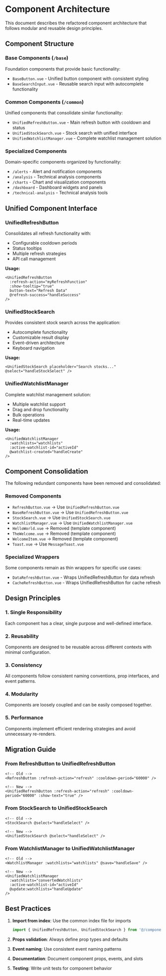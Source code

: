 # Component Architecture

This document describes the refactored component architecture that follows modular and reusable design principles.

## Component Structure

### Base Components (`/base`)

Foundation components that provide basic functionality:

- `BaseButton.vue` - Unified button component with consistent styling
- `BaseSearchInput.vue` - Reusable search input with autocomplete functionality

### Common Components (`/common`)

Unified components that consolidate similar functionality:

- `UnifiedRefreshButton.vue` - Main refresh button with cooldown and status
- `UnifiedStockSearch.vue` - Stock search with unified interface
- `UnifiedWatchlistManager.vue` - Complete watchlist management solution

### Specialized Components

Domain-specific components organized by functionality:

- `/alerts` - Alert and notification components
- `/analysis` - Technical analysis components
- `/charts` - Chart and visualization components
- `/dashboard` - Dashboard widgets and panels
- `/technical-analysis` - Technical analysis tools

## Unified Component Interface

### UnifiedRefreshButton

Consolidates all refresh functionality with:

- Configurable cooldown periods
- Status tooltips
- Multiple refresh strategies
- API call management

**Usage:**

```vue
<UnifiedRefreshButton
  :refresh-action="myRefreshFunction"
  :show-tooltip="true"
  button-text="Refresh Data"
  @refresh-success="handleSuccess"
/>
```

### UnifiedStockSearch

Provides consistent stock search across the application:

- Autocomplete functionality
- Customizable result display
- Event-driven architecture
- Keyboard navigation

**Usage:**

```vue
<UnifiedStockSearch placeholder="Search stocks..." @select="handleStockSelect" />
```

### UnifiedWatchlistManager

Complete watchlist management solution:

- Multiple watchlist support
- Drag and drop functionality
- Bulk operations
- Real-time updates

**Usage:**

```vue
<UnifiedWatchlistManager
  :watchlists="watchlists"
  :active-watchlist-id="activeId"
  @watchlist-created="handleCreate"
/>
```

## Component Consolidation

The following redundant components have been removed and consolidated:

### Removed Components

- `RefreshButton.vue` → Use `UnifiedRefreshButton.vue`
- `BaseRefreshButton.vue` → Use `UnifiedRefreshButton.vue`
- `StockSearch.vue` → Use `UnifiedStockSearch.vue`
- `WatchlistManager.vue` → Use `UnifiedWatchlistManager.vue`
- `HelloWorld.vue` → Removed (template component)
- `TheWelcome.vue` → Removed (template component)
- `WelcomeItem.vue` → Removed (template component)
- `Toast.vue` → Use `MessageToast.vue`

### Specialized Wrappers

Some components remain as thin wrappers for specific use cases:

- `DataRefreshButton.vue` - Wraps UnifiedRefreshButton for data refresh
- `CacheRefreshButton.vue` - Wraps UnifiedRefreshButton for cache refresh

## Design Principles

### 1. Single Responsibility

Each component has a clear, single purpose and well-defined interface.

### 2. Reusability

Components are designed to be reusable across different contexts with minimal configuration.

### 3. Consistency

All components follow consistent naming conventions, prop interfaces, and event patterns.

### 4. Modularity

Components are loosely coupled and can be easily composed together.

### 5. Performance

Components implement efficient rendering strategies and avoid unnecessary re-renders.

## Migration Guide

### From RefreshButton to UnifiedRefreshButton

```vue
<!-- Old -->
<RefreshButton :refresh-action="refresh" :cooldown-period="60000" />

<!-- New -->
<UnifiedRefreshButton :refresh-action="refresh" :cooldown-period="60000" :show-text="true" />
```

### From StockSearch to UnifiedStockSearch

```vue
<!-- Old -->
<StockSearch @select="handleSelect" />

<!-- New -->
<UnifiedStockSearch @select="handleSelect" />
```

### From WatchlistManager to UnifiedWatchlistManager

```vue
<!-- Old -->
<WatchlistManager :watchlists="watchlists" @save="handleSave" />

<!-- New -->
<UnifiedWatchlistManager
  :watchlists="convertedWatchlists"
  :active-watchlist-id="activeId"
  @update:watchlists="handleUpdate"
/>
```

## Best Practices

1. **Import from index**: Use the common index file for imports

   ```ts
   import { UnifiedRefreshButton, UnifiedStockSearch } from '@/components/common'
   ```

2. **Props validation**: Always define prop types and defaults
3. **Event naming**: Use consistent event naming patterns
4. **Documentation**: Document component props, events, and slots
5. **Testing**: Write unit tests for component behavior
